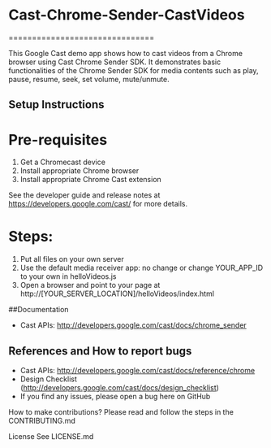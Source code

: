 # Cast-Chrome-Sender-CastVideos
===============================

This Google Cast demo app shows how to cast videos from a Chrome browser using Cast Chrome Sender SDK. It demonstrates basic functionalities of the Chrome Sender SDK for media contents such as play, pause, resume, seek, set volume, mute/unmute. 

## Setup Instructions

# Pre-requisites
 1. Get a Chromecast device
 2. Install appropriate Chrome browser
 3. Install appropriate Chrome Cast extension

 See the developer guide and release notes at https://developers.google.com/cast/ for more details.
 
# Steps:
 1. Put all files on your own server
 2. Use the default media receiver app: no change or change YOUR_APP_ID to your own in helloVideos.js
 4. Open a browser and point to your page at http://[YOUR_SERVER_LOCATION]/helloVideos/index.html

##Documentation
* Cast APIs: http://developers.google.com/cast/docs/chrome_sender

## References and How to report bugs
* Cast APIs: http://developers.google.com/cast/docs/reference/chrome
* Design Checklist (http://developers.google.com/cast/docs/design_checklist)
* If you find any issues, please open a bug here on GitHub

How to make contributions?
Please read and follow the steps in the CONTRIBUTING.md

License
See LICENSE.md
